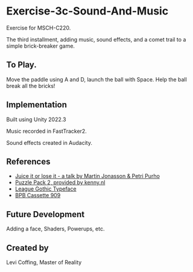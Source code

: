 # Exercise-3c-Sound-And-Music

Exercise for MSCH-C220.

The third installment, adding music, sound effects, and a comet trail to a simple brick-breaker game.

## To Play.

Move the paddle using A and D, launch the ball with Space. Help the ball break all the bricks!

## Implementation

Built using Unity 2022.3

Music recorded in FastTracker2.

Sound effects created in Audacity.

## References
 * [Juice it or lose it - a talk by Martin Jonasson & Petri Purho](https://www.youtube.com/watch?v=Fy0aCDmgnxg)
 * [Puzzle Pack 2, provided by kenny.nl](https://kenny.nl/assets/puzzle-pack-2)
 * [League Gothic Typeface](https://www.theleagueofmovabletype.com/league-gothic)
 * [BPB Cassette 909](https://bedroomproducersblog.com/2014/04/24/free-909-samples/)

## Future Development

Adding a face, Shaders, Powerups, etc.

## Created by

Levi Coffing, Master of Reality
